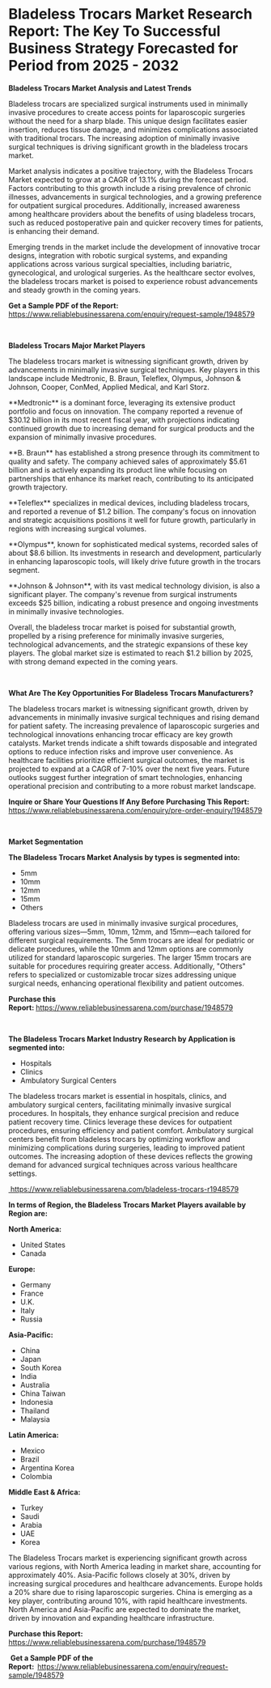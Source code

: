 <p><h1>Bladeless Trocars Market Research Report: The Key To Successful Business Strategy Forecasted for Period from 2025 - 2032</h1></p><p><strong>Bladeless Trocars Market Analysis and Latest Trends</strong></p>
<p><p>Bladeless trocars are specialized surgical instruments used in minimally invasive procedures to create access points for laparoscopic surgeries without the need for a sharp blade. This unique design facilitates easier insertion, reduces tissue damage, and minimizes complications associated with traditional trocars. The increasing adoption of minimally invasive surgical techniques is driving significant growth in the bladeless trocars market.</p><p>Market analysis indicates a positive trajectory, with the Bladeless Trocars Market expected to grow at a CAGR of 13.1% during the forecast period. Factors contributing to this growth include a rising prevalence of chronic illnesses, advancements in surgical technologies, and a growing preference for outpatient surgical procedures. Additionally, increased awareness among healthcare providers about the benefits of using bladeless trocars, such as reduced postoperative pain and quicker recovery times for patients, is enhancing their demand.</p><p>Emerging trends in the market include the development of innovative trocar designs, integration with robotic surgical systems, and expanding applications across various surgical specialties, including bariatric, gynecological, and urological surgeries. As the healthcare sector evolves, the bladeless trocars market is poised to experience robust advancements and steady growth in the coming years.</p></p>
<p><strong>Get a Sample PDF of the Report:&nbsp;</strong> <a href="https://www.reliablebusinessarena.com/enquiry/request-sample/1948579?utm_campaign=2630&utm_medium=2&utm_source=Github&utm_content=ia&utm_term=13042025&utm_id=bladeless-trocars">https://www.reliablebusinessarena.com/enquiry/request-sample/1948579</a></p>
<p>&nbsp;</p>
<p><strong>Bladeless Trocars Major Market Players</strong></p>
<p><p>The bladeless trocars market is witnessing significant growth, driven by advancements in minimally invasive surgical techniques. Key players in this landscape include Medtronic, B. Braun, Teleflex, Olympus, Johnson & Johnson, Cooper, ConMed, Applied Medical, and Karl Storz.</p><p>**Medtronic** is a dominant force, leveraging its extensive product portfolio and focus on innovation. The company reported a revenue of $30.12 billion in its most recent fiscal year, with projections indicating continued growth due to increasing demand for surgical products and the expansion of minimally invasive procedures.</p><p>**B. Braun** has established a strong presence through its commitment to quality and safety. The company achieved sales of approximately $5.61 billion and is actively expanding its product line while focusing on partnerships that enhance its market reach, contributing to its anticipated growth trajectory.</p><p>**Teleflex** specializes in medical devices, including bladeless trocars, and reported a revenue of $1.2 billion. The company's focus on innovation and strategic acquisitions positions it well for future growth, particularly in regions with increasing surgical volumes.</p><p>**Olympus**, known for sophisticated medical systems, recorded sales of about $8.6 billion. Its investments in research and development, particularly in enhancing laparoscopic tools, will likely drive future growth in the trocars segment.</p><p>**Johnson & Johnson**, with its vast medical technology division, is also a significant player. The company's revenue from surgical instruments exceeds $25 billion, indicating a robust presence and ongoing investments in minimally invasive technologies.</p><p>Overall, the bladeless trocar market is poised for substantial growth, propelled by a rising preference for minimally invasive surgeries, technological advancements, and the strategic expansions of these key players. The global market size is estimated to reach $1.2 billion by 2025, with strong demand expected in the coming years.</p></p>
<p>&nbsp;</p>
<p><strong>What Are The Key Opportunities For Bladeless Trocars Manufacturers?</strong></p>
<p><p>The bladeless trocars market is witnessing significant growth, driven by advancements in minimally invasive surgical techniques and rising demand for patient safety. The increasing prevalence of laparoscopic surgeries and technological innovations enhancing trocar efficacy are key growth catalysts. Market trends indicate a shift towards disposable and integrated options to reduce infection risks and improve user convenience. As healthcare facilities prioritize efficient surgical outcomes, the market is projected to expand at a CAGR of 7-10% over the next five years. Future outlooks suggest further integration of smart technologies, enhancing operational precision and contributing to a more robust market landscape.</p></p>
<p><strong>Inquire or Share Your Questions If Any Before Purchasing This Report:</strong> <a href="https://www.reliablebusinessarena.com/enquiry/pre-order-enquiry/1948579?utm_campaign=2630&utm_medium=2&utm_source=Github&utm_content=ia&utm_term=13042025&utm_id=bladeless-trocars">https://www.reliablebusinessarena.com/enquiry/pre-order-enquiry/1948579</a></p>
<p>&nbsp;</p>
<p><strong>Market Segmentation</strong></p>
<p><strong>The Bladeless Trocars Market Analysis by types is segmented into:</strong></p>
<p><ul><li>5mm</li><li>10mm</li><li>12mm</li><li>15mm</li><li>Others</li></ul></p>
<p><p>Bladeless trocars are used in minimally invasive surgical procedures, offering various sizes—5mm, 10mm, 12mm, and 15mm—each tailored for different surgical requirements. The 5mm trocars are ideal for pediatric or delicate procedures, while the 10mm and 12mm options are commonly utilized for standard laparoscopic surgeries. The larger 15mm trocars are suitable for procedures requiring greater access. Additionally, "Others" refers to specialized or customizable trocar sizes addressing unique surgical needs, enhancing operational flexibility and patient outcomes.</p></p>
<p><strong>Purchase this Report:&nbsp;</strong><a href="https://www.reliablebusinessarena.com/purchase/1948579?utm_campaign=2630&utm_medium=2&utm_source=Github&utm_content=ia&utm_term=13042025&utm_id=bladeless-trocars">https://www.reliablebusinessarena.com/purchase/1948579</a></p>
<p>&nbsp;</p>
<p><strong>The Bladeless Trocars Market Industry Research by Application is segmented into:</strong></p>
<p><ul><li>Hospitals</li><li>Clinics</li><li>Ambulatory Surgical Centers</li></ul></p>
<p><p>The bladeless trocars market is essential in hospitals, clinics, and ambulatory surgical centers, facilitating minimally invasive surgical procedures. In hospitals, they enhance surgical precision and reduce patient recovery time. Clinics leverage these devices for outpatient procedures, ensuring efficiency and patient comfort. Ambulatory surgical centers benefit from bladeless trocars by optimizing workflow and minimizing complications during surgeries, leading to improved patient outcomes. The increasing adoption of these devices reflects the growing demand for advanced surgical techniques across various healthcare settings.</p></p>
<p><a href="https://www.reliablebusinessarena.com/bladeless-trocars-r1948579?utm_campaign=2630&utm_medium=2&utm_source=Github&utm_content=ia&utm_term=13042025&utm_id=bladeless-trocars">&nbsp;https://www.reliablebusinessarena.com/bladeless-trocars-r1948579</a></p>
<p><strong>In terms of Region, the Bladeless Trocars Market Players available by Region are:</strong></p>
<p>
    <p> <strong> North America: </strong>
        <ul>
            <li>United States</li>
            <li>Canada</li>
        </ul>
        </p> 
    <p> <strong> Europe: </strong>
        <ul>
            <li>Germany</li>
            <li>France</li>
            <li>U.K.</li>
            <li>Italy</li>
            <li>Russia</li>
        </ul>
        </p> 
    <p> <strong> Asia-Pacific: </strong>
        <ul>
            <li>China</li>
            <li>Japan</li>
            <li>South Korea</li>
            <li>India</li>
            <li>Australia</li>
            <li>China Taiwan</li>
            <li>Indonesia</li>
            <li>Thailand</li>
            <li>Malaysia</li>
        </ul>
        </p> 
    <p> <strong> Latin America: </strong>
        <ul>
            <li>Mexico</li>
            <li>Brazil</li>
            <li>Argentina Korea</li>
            <li>Colombia</li>
        </ul>
        </p> 
    <p> <strong> Middle East & Africa: </strong>
        <ul>
            <li>Turkey</li>
            <li>Saudi</li>
            <li>Arabia</li>
            <li>UAE</li>
            <li>Korea</li>
        </ul>
    </p>
    </p>
<p><p>The Bladeless Trocars market is experiencing significant growth across various regions, with North America leading in market share, accounting for approximately 40%. Asia-Pacific follows closely at 30%, driven by increasing surgical procedures and healthcare advancements. Europe holds a 20% share due to rising laparoscopic surgeries. China is emerging as a key player, contributing around 10%, with rapid healthcare investments. North America and Asia-Pacific are expected to dominate the market, driven by innovation and expanding healthcare infrastructure.</p></p>
<p><strong>Purchase this Report: </strong><a href="https://www.reliablebusinessarena.com/purchase/1948579?utm_campaign=2630&utm_medium=2&utm_source=Github&utm_content=ia&utm_term=13042025&utm_id=bladeless-trocars">https://www.reliablebusinessarena.com/purchase/1948579</a></p>
<p>&nbsp;<strong>Get a Sample PDF of the Report:&nbsp;&nbsp;</strong><a href="https://www.reliablebusinessarena.com/enquiry/request-sample/1948579?utm_campaign=2630&utm_medium=2&utm_source=Github&utm_content=ia&utm_term=13042025&utm_id=bladeless-trocars">https://www.reliablebusinessarena.com/enquiry/request-sample/1948579</a></p>
<p><strong></strong></p>
<p><p></p><p></p><p></p></p>